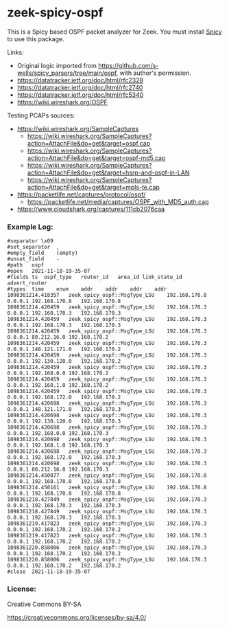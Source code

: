 # zeek-spicy-ospf

This is a Spicy based OSPF packet analyzer for Zeek.  You must install [Spicy](https://docs.zeek.org/projects/spicy/en/latest/)
to use this package.

Links: 
* Original logic imported from https://github.com/s-wells/spicy_parsers/tree/main/ospf, with author's permission. 
* https://datatracker.ietf.org/doc/html/rfc2328
* https://datatracker.ietf.org/doc/html/rfc2740
* https://datatracker.ietf.org/doc/html/rfc5340
* https://wiki.wireshark.org/OSPF

Testing PCAPs sources:

* https://wiki.wireshark.org/SampleCaptures
    * https://wiki.wireshark.org/SampleCaptures?action=AttachFile&do=get&target=ospf.cap
    * https://wiki.wireshark.org/SampleCaptures?action=AttachFile&do=get&target=ospf-md5.cap
    * https://wiki.wireshark.org/SampleCaptures?action=AttachFile&do=get&target=hsrp-and-ospf-in-LAN
    * https://wiki.wireshark.org/SampleCaptures?action=AttachFile&do=get&target=mpls-te.cap
* https://packetlife.net/captures/protocol/ospf/
    * https://packetlife.net/media/captures/OSPF_with_MD5_auth.cap
* https://www.cloudshark.org/captures/111cb2076caa

### Example Log:

```
#separator \x09
#set_separator	,
#empty_field	(empty)
#unset_field	-
#path	ospf
#open	2021-11-18-19-35-07
#fields	ts	ospf_type	router_id	area_id	link_state_id	advert_router
#types	time	enum	addr	addr	addr	addr
1098361214.418357	zeek_spicy_ospf::MsgType_LSU	192.168.170.8	0.0.0.1	192.168.170.8	192.168.170.8
1098361214.420459	zeek_spicy_ospf::MsgType_LSU	192.168.170.3	0.0.0.1	192.168.170.3	192.168.170.3
1098361214.420459	zeek_spicy_ospf::MsgType_LSU	192.168.170.3	0.0.0.1	192.168.170.3	192.168.170.3
1098361214.420459	zeek_spicy_ospf::MsgType_LSU	192.168.170.3	0.0.0.1	80.212.16.0	192.168.170.2
1098361214.420459	zeek_spicy_ospf::MsgType_LSU	192.168.170.3	0.0.0.1	148.121.171.0	192.168.170.2
1098361214.420459	zeek_spicy_ospf::MsgType_LSU	192.168.170.3	0.0.0.1	192.130.120.0	192.168.170.2
1098361214.420459	zeek_spicy_ospf::MsgType_LSU	192.168.170.3	0.0.0.1	192.168.0.0	192.168.170.2
1098361214.420459	zeek_spicy_ospf::MsgType_LSU	192.168.170.3	0.0.0.1	192.168.1.0	192.168.170.2
1098361214.420459	zeek_spicy_ospf::MsgType_LSU	192.168.170.3	0.0.0.1	192.168.172.0	192.168.170.2
1098361214.420698	zeek_spicy_ospf::MsgType_LSU	192.168.170.3	0.0.0.1	148.121.171.0	192.168.170.3
1098361214.420698	zeek_spicy_ospf::MsgType_LSU	192.168.170.3	0.0.0.1	192.130.120.0	192.168.170.3
1098361214.420698	zeek_spicy_ospf::MsgType_LSU	192.168.170.3	0.0.0.1	192.168.0.0	192.168.170.3
1098361214.420698	zeek_spicy_ospf::MsgType_LSU	192.168.170.3	0.0.0.1	192.168.1.0	192.168.170.3
1098361214.420698	zeek_spicy_ospf::MsgType_LSU	192.168.170.3	0.0.0.1	192.168.172.0	192.168.170.3
1098361214.420698	zeek_spicy_ospf::MsgType_LSU	192.168.170.3	0.0.0.1	80.212.16.0	192.168.170.3
1098361214.450077	zeek_spicy_ospf::MsgType_LSU	192.168.170.8	0.0.0.1	192.168.170.8	192.168.170.8
1098361214.450161	zeek_spicy_ospf::MsgType_LSU	192.168.170.8	0.0.0.1	192.168.170.8	192.168.170.8
1098361218.427849	zeek_spicy_ospf::MsgType_LSU	192.168.170.3	0.0.0.1	192.168.170.3	192.168.170.3
1098361218.427849	zeek_spicy_ospf::MsgType_LSU	192.168.170.3	0.0.0.1	192.168.170.3	192.168.170.3
1098361219.417823	zeek_spicy_ospf::MsgType_LSU	192.168.170.3	0.0.0.1	192.168.170.2	192.168.170.2
1098361219.417823	zeek_spicy_ospf::MsgType_LSU	192.168.170.3	0.0.0.1	192.168.170.2	192.168.170.2
1098361220.858006	zeek_spicy_ospf::MsgType_LSU	192.168.170.3	0.0.0.1	192.168.170.2	192.168.170.2
1098361220.858006	zeek_spicy_ospf::MsgType_LSU	192.168.170.3	0.0.0.1	192.168.170.2	192.168.170.2
#close	2021-11-18-19-35-07
```

### License:

Creative Commons BY-SA

https://creativecommons.org/licenses/by-sa/4.0/

